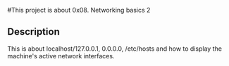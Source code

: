 #This project is about  0x08. Networking basics 2

## Description
This is about localhost/127.0.0.1, 0.0.0.0, /etc/hosts and how to display the machine's active network interfaces.

